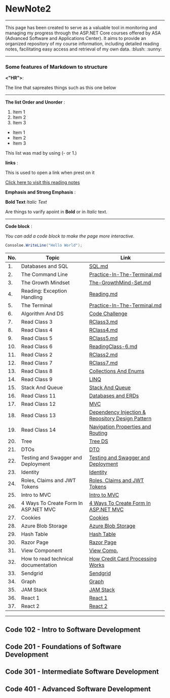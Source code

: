 # NewNote2

<hr>
This page has been created to serve as a valuable tool in monitoring and managing my progress through the ASP.NET Core courses offered by ASA (Advanced Software and Applications Center). It aims to provide an organized repository of my course information, including detailed reading notes, facilitating easy access and retrieval of my own data. :blush: :sunny:

<hr>

### Some features of Markdown to structure

**<"HR">**:

The line that sapreates things such as this one below
<hr>

**The list Order and Unorder** :

 1. Item 1
 2. Item 2
 3. Item 3
 
- Item 1
- Item 2
- Item 3


This list was mad by using (- or 1.)

**links** :

This is used to open a link when prest on it

[Click here to visit this reading notes](https://github.com/bashar_27/newNote2)



**Emphasis and Strong Emphasis** :


**Bold Text** 
*Italic Text*

Are things to varify apoint in **Bold** or in *Italic* text. 

<hr>

**Code block** :

*You can add a code block to make the page more interactive.*
```c#
Consoloe.WriteLine("Hello World");
```



| No. | Topic                                    | Link                                               |
| --- | ---------------------------------------- | -------------------------------------------------- |
| 1.  | Databases and SQL                        | [SQL.md](SQL.md)                                   |
| 2.  | The Command Line                         | [Practice-In-The-Terminal.md](Practice-In-The-Terminal.md) |
| 3.  | The Growth Mindset                       | [The-GrowthMind-Set.md](The-GrowthMind-Set.md)           |
| 4.  | Reading: Exception Handling              | [Reading.md](Reading.md)                           |
| 5.  | The Terminal                             | [Practice-In-The-Terminal.md](Practice-In-The-Terminal.md) |
| 6.  | Algorithm And DS                         | [Code Challenge](https://github.com/bashar-27/Algo-And-DataStructure/tree/master/CodeChallenge) |
| 7.  | Read Class 3                             | [RClass3.md](RClass3.md)                           |
| 8.  | Read Class 4                             | [RClass4.md](RClass4.md)                           |
| 9.  | Read Class 5                             | [RClass5.md](RClass5.md)                           |
| 10. | Read Class 6                             | [ReadingClass-6.md](ReadingClass-6.md)             |
| 11. | Read Class 2                             | [RClass2.md](RClass2.md)                           |
| 12. | Read Class 7                             | [RClass7.md](RClass7.md)                           |
| 13. | Read Class 8                             | [Collections And Enums](RClass08.md)               |
| 14. | Read Class 9                             | [LINQ](RClass9.md)                                 |
| 15. | Stack And Queue                          | [Stack And Queue](StackAndQueue.md)                |
| 16. | Read Class 11                            | [Databases and ERDs](RClass11.md)                  |
| 17. | Read Class 12                            | [MVC](RClass12.md)                                 | 
| 18. | Read Class 13                            | [Dependency Injection & Repository Design Pattern](RClass13.md) |
| 19. | Read Class 14                            | [Navigation Properties and Routing](RClass14.md)   |
| 20. | Tree                                     |[Tree DS](Tree.md)                                  |
| 21. | DTOs                                     |[DTO](dto.md)                                       |
| 22. |Testing and Swagger and Deployment        |[Testing and Swagger and Deployment](RClass17.md)   |
| 23. |Identity                                  |[Identity](Rclass17.md)                             |
| 24. |Roles, Claims and JWT Tokens              |[Roles, Claims and JWT Tokens](RClass19.md)         |
| 25. |Intro to MVC                              |[Intro to MVC](RClass26.md)                         |
| 26. |4 Ways To Create Form In ASP.NET MVC      |[4 Ways To Create Form In ASP.NET MVC](RClass27.md) |
| 27. |Cookies                                   |[Cookies](RClass28.md)                              |
| 28. |Azure Blob Storage                        |[Azure Blob Storage](RClass29.md)                   |
| 29. |Hash Table                                |[Hash Table](RClass30.md)                           | 
| 30. |Razor Page                                |[Razor Page](RClass31.md)                           |
| 31. |View Component                            |[View Comp.](RClass32.md)                           |
| 32. |How to read technical documentation       |[How Credit Card Processing Works](RClass33.md)     |        
| 33. |Sendgrid                                  |[Sendgrid](RClass34.md)                             |
| 34. |Graph                                     |[Graph](Graph.md)                                   |
| 35. |JAM Stack                                 |[JAM Stack](jam.md)                                 |
| 36. |React 1                                   |[React 1](RClass38.md)                              |
| 37. |React 2                                   |[React 2](RClass39.md)                              |
<hr>

 ## Code 102 - Intro to Software Development

 ## Code 201 - Foundations of Software Development

 ## Code 301 - Intermediate Software Development

 ## Code 401 - Advanced Software Development
